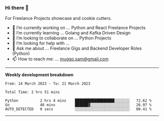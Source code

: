 ### Hi there 👋 



For Freelance Projects showcase and cookie cutters.

- 🔭 I’m currently working on ... Python and React Freelance Projects
- 🌱 I’m currently learning ... Golang and Kafka Driven Design
- 👯 I’m looking to collaborate on ... Python Projects
- 🤔 I’m looking for help with ...
- 💬 Ask me about ... Freelance Gigs and Backend Developer Roles (Python)
- 📫 How to reach me: ... muggo.sam@gmail.com
---------
**Weekly development breakdown**
<!--START_SECTION:waka-->

```text
From: 14 March 2023 - To: 21 March 2023

Total Time: 2 hrs 51 mins

Python          2 hrs 4 mins    ██████████████████░░░░░░░   72.62 %
Go              46 mins         ██████▓░░░░░░░░░░░░░░░░░░   26.97 %
AUTO_DETECTED   0 secs          ░░░░░░░░░░░░░░░░░░░░░░░░░   00.41 %
```

<!--END_SECTION:waka-->

----------


